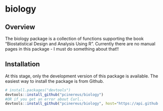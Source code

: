
<!-- README.md is generated from README.Rmd. Please edit that file -->

# biology

## Overview

The biology package is a collection of functions supporting the book
“Biostatistical Design and Analysis Using R”. Currently there are no
manual pages in this package - I must do something about that\!\!

## Installation

At this stage, only the development version of this package is
available. The easiest way to install the package is from Github.

``` r
# install.packages("devtools")
devtools::install_github("pcinereus/biology")
#OR if you get an error about Curl..
devtools::install_github("pcinereus/biology", host="https://api.github.com")
```
